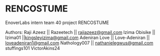 # RENCOSTUME
EnoverLabs intern team 40 project RENCOSTUME

Authors:
Raji Azeez || Razeetech || rajiazeez@gmail.com
Izima Obisike || Izima01 ||kingsleyizima@gmail.com
Adeniran Love || Love-Adeniran || loveadeniran1@gmail.com
Nathology007 || nathanielegwus@gmail.com
stuffings101 
VictorAkins24